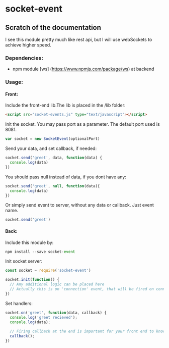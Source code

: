# socket-event

## Scratch of the documentation

I see this module pretty much like rest api, but I will use webSockets to achieve higher speed.

### Dependencies: 

- npm module [ws] (https://www.npmjs.com/package/ws) at backend

### Usage:

#### Front:

Include the front-end lib.The lib is placed in the /lib folder:

``` html
<script src="socket-events.js" type="text/javascript"></script>
```

Init the socket. You may pass port as a parameter. The default port used is 8081.

``` javascript
var socket = new SocketEvent(optionalPort)
```

Send your data, and set callback, if needed:

``` javascript
socket.send('greet', data, function(data) {
  console.log(data)
})
```

You should pass null instead of data, if you dont have any:
``` javascript
socket.send('greet', null, function(data){
  console.log(data)
})
```

Or simply send event to server, without any data or callback. Just event name.
``` javascript
socket.send('greet')
```

#### Back:

Include this module by:

``` javascript
npm install --save socket-event
```

Init socket server:
``` javascript
const socket = require('socket-event')

socket.init(function() {
  // Any additional logic can be placed here
  // Actually this is on 'connection' event, that will be fired on connection with each socket
})
```

Set handlers:

``` javascript
socket.on('greet', function(data, callback) {
  console.log('greet recieved');
  console.log(data);
  
  // Firing callback at the end is important for your front end to know when to fire callback
  callback();
})
```

